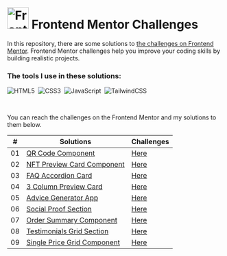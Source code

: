 # <img src="https://user-images.githubusercontent.com/13468728/222973742-9133bdb5-61f0-4f53-8b08-bb3c349e2056.png" title="Frontend Mentor" alt="Frontend Mentor" width="50" height="50"/> Frontend Mentor Challenges

In this repository, there are some solutions to [the challenges on Frontend Mentor](https://www.frontendmentor.io/challenges). Frontend Mentor challenges help you improve your coding skills by building realistic projects.

### The tools I use in these solutions:

![HTML5](https://img.shields.io/badge/-HTML5-E34F26?style=for-the-badge&logo=html5&logoColor=white)&nbsp;
![CSS3](https://img.shields.io/badge/-CSS3-1572B6?style=for-the-badge&logo=css3)&nbsp;
![JavaScript](https://img.shields.io/badge/Javascript-F7DF1E.svg?style=for-the-badge&logo=javascript&logoColor=black)&nbsp;
![TailwindCSS](https://img.shields.io/badge/-Tailwind_CSS-38B2AC?style=for-the-badge&logo=tailwind-css&logoColor=white)&nbsp;

<!--
![React](https://img.shields.io/badge/-React-%23404d59?style=for-the-badge&logo=react)&nbsp;
![Sass](https://img.shields.io/badge/-Sass-CC6699?style=for-the-badge&logo=sass&logoColor=white)&nbsp;
-->

<br>
<p>You can reach the challenges on the Frontend Mentor and my solutions to them below.</p>

|  #  | Solutions                                                                                                               | Challenges                                                                                                                 |
| :-: | ----------------------------------------------------------------------------------------------------------------------- | -------------------------------------------------------------------------------------------------------------------------- |
| 01  | [QR Code Component](https://github.com/ecemgo/frontend-mentor-challenges/tree/main/qr-code-component)                   | [Here](https://www.frontendmentor.io/solutions/responsive-qr-code-box-using-vanilla-css-and-flexbox-ByUgq_WyGU)            |
| 02  | [NFT Preview Card Component](https://github.com/ecemgo/frontend-mentor-challenges/tree/main/nft-preview-card)           | [Here](https://www.frontendmentor.io/solutions/responsive-nft-preview-card-by-using-tailwind-css-k0tys-rxYQ)               |
| 03  | [FAQ Accordion Card](https://github.com/ecemgo/frontend-mentor-challenges/tree/main/faq-accordion-card)                 | [Here](https://www.frontendmentor.io/solutions/responsive-faq-accordion-card-by-using-tailwind-css-and-flexbox-5cwGSkmxwg) |
| 04  | [3 Column Preview Card](https://github.com/ecemgo/frontend-mentor-challenges/tree/main/3-column-preview-card)           | [Here](https://www.frontendmentor.io/solutions/responsive-preview-card-by-using-tailwind-css-IE8f1ynnis)                   |
| 05  | [Advice Generator App](https://github.com/ecemgo/frontend-mentor-challenges/tree/main/advice-generator-app)             | [Here](https://www.frontendmentor.io/solutions/responsive-advice-generator-app-by-using-pure-css-and-fetch-api-f0UoiGtDbA) |
| 06  | [Social Proof Section](https://github.com/ecemgo/frontend-mentor-challenges/tree/main/social-proof-section)             | [Here](https://www.frontendmentor.io/solutions/responsive-social-proof-section-using-css-grid-SrMTOkGviU)                  |
| 07  | [Order Summary Component](https://github.com/ecemgo/frontend-mentor-challenges/tree/main/order-summary-component)       | [Here](https://www.frontendmentor.io/solutions/responsive-order-summary-card-using-tailwind-css-and-flexbox-votSLjfkeI)    |
| 08  | [Testimonials Grid Section](https://github.com/ecemgo/frontend-mentor-challenges/tree/main/testimonials-grid-section)   | [Here](https://www.frontendmentor.io/solutions/responsive-testimonials-grid-using-css-grid-AmwJCTnhRH)                     |
| 09  | [Single Price Grid Component](https://github.com/ecemgo/frontend-mentor-challenges/tree/main/single-price-grid-component) | [Here](https://www.frontendmentor.io/solutions/responsive-single-price-grid-component-using-css-grid-7hHESRKctM)                     |

